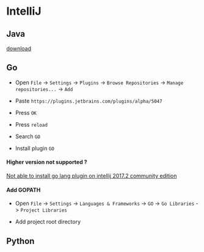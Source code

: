 # IntelliJ

## Java
[download](https://www.jetbrains.com/idea/download/)

## Go

  - Open `File` -> `Settings` -> `Plugins` -> `Browse Repositories` -> `Manage repositories...` -> `Add`

  - Paste `https://plugins.jetbrains.com/plugins/alpha/5047`

  - Press `OK` 

  - Press `reload`

  - Search `GO`

  - Install plugin `GO`

#### Higher version not supported ?
[Not able to install go lang plugin on intellij 2017.2 community edition](https://github.com/go-lang-plugin-org/go-lang-idea-plugin/issues/2897)

#### Add GOPATH

  - Open `File` -> `Settings` -> `Languages & Frameworks` -> `GO` -> `Go Libraries` -> `Project Libraries`

  - Add project root directory

## Python

